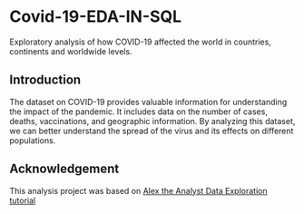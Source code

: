 # Covid-19-EDA-IN-SQL
Exploratory analysis of how COVID-19 affected the world in countries, continents and worldwide levels. 

## Introduction
The dataset on COVID-19 provides valuable information for understanding the impact of the pandemic. It includes data on the number of cases, deaths, vaccinations, and geographic information. By analyzing this dataset, we can better understand the spread of the virus and its effects on different populations.

## Acknowledgement
This analysis project was based on [Alex the Analyst Data Exploration tutorial](https://www.youtube.com/watch?v=qfyynHBFOsM&pp=ygUzYWxleCB0aGUgYW5hbHlzdCBkYXRhIGV4cGxvcmF0aW9uIHBvcnRmb2xpbyBwcm9qZWN0)
 

